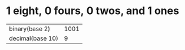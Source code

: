 1 eight, 0 fours, 0 twos, and 1 ones
====================================

<table><tbody><tr class="odd"><td>binary(base 2)</td><td>1001</td></tr><tr class="even"><td>decimal(base 10)</td><td>9</td></tr></tbody></table>
